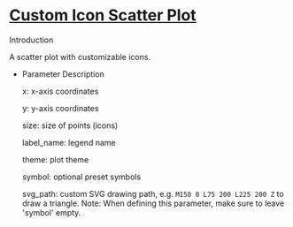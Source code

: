 # [Custom Icon Scatter Plot](/basic/custom-icon-scatter)

Introduction

A scatter plot with customizable icons.

- Parameter Description

  x: x-axis coordinates

  y: y-axis coordinates

  size: size of points (icons)

  label_name: legend name

  theme: plot theme

  symbol: optional preset symbols

  svg_path: custom SVG drawing path, e.g. `M150 0 L75 200 L225 200 Z` to draw a triangle. Note: When defining this parameter, make sure to leave 'symbol' empty.
